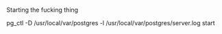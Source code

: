 Starting the fucking thing

  pg_ctl -D /usr/local/var/postgres -l /usr/local/var/postgres/server.log start
